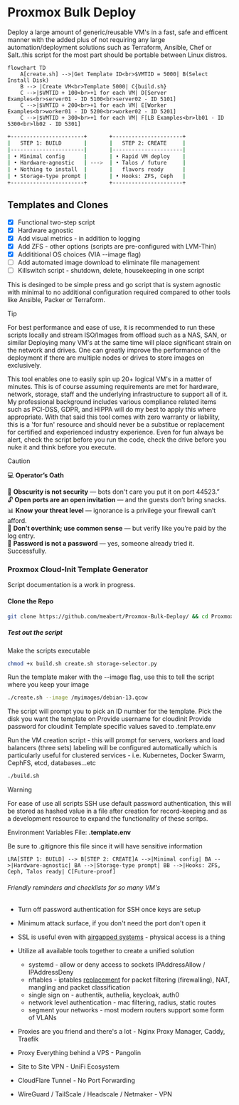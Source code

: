 

# Proxmox Bulk Deploy #

Deploy a large amount of generic/reusable VM's in a fast, safe and efficent
manner with the added plus of not requiring any large automation/deployment
solutions such as Terraform, Ansible, Chef or Salt..this script for the
most part should be portable between Linux distros.

```mermaid
flowchart TD
    A[create.sh] -->|Get Template ID<br>$VMTID = 5000| B(Select Install Disk)
    B --> |Create VM<br>Template 5000| C{build.sh}
    C -->|$VMTID + 100<br>+1 for each VM| D[Server Examples<br>server01 - ID 5100<br>server02 - ID 5101]
    C -->|$VMTID + 200<br>+1 for each VM| E[Worker Examples<br>worker01 - ID 5200<br>worker02 - ID 5201]
    C -->|$VMTID + 300<br>+1 for each VM| F[LB Examples<br>lb01 - ID 5300<br>lb02 - ID 5301]
```

<p align=center>
    
```bash
+-----------------------+       +----------------------+
|   STEP 1: BUILD       |       |   STEP 2: CREATE     |
|-----------------------|       |----------------------|
| • Minimal config      |       | • Rapid VM deploy    |
| • Hardware‑agnostic   | --->  | • Talos / future     |
| • Nothing to install  |       |   flavors ready      |
| • Storage‑type prompt |       | • Hooks: ZFS, Ceph   |
+-----------------------+       +----------------------+
```
</p>

## Templates and Clones ##

- [x] Functional two-step script
- [x] Hardware agnostic
- [x] Add visual metrics - in addition to logging
- [x] Add ZFS - other options (scripts are pre-configured with LVM-Thin)
- [x] Addititional OS choices (VIA --image flag)
- [ ] Add automated image download to eliminate file management
- [ ] Killswitch script - shutdown, delete, housekeeping in one script

This is desinged to be simple press and go script that is system agnostic
with minimal to no additional configuration required compared to other
tools like Ansible, Packer or Terraform.

> [!TIP]
> For best performance and ease of use, it is recommended to run these scripts
> locally and stream ISO/Images from offload such as a NAS, SAN, or similar
> Deploying many VM's at the same time will place significant strain on the
> network and drives. One can greatly improve the performance of the deployment
> if there are multiple nodes or drives to store images on exclusively.

This tool enables one to easily spin up 20+ logical VM's in a matter of minutes. 
This is of course assuming requirements are met for hardware, network, storage, 
staff and the underlying infrastructure to support all of it. My professional 
background includes various compliance related items such as PCI-DSS, GDPR, 
and HIPPA will do my best to apply this where appropriate. With that said 
this tool comes with zero warranty or liability, this is a 'for fun'
resource and should never be a substitue or replacement for certified and 
experienced industry experience. Even for fun always be alert, check the script
before you run the code, check the drive before you nuke it and think before
you execute.

> [!CAUTION]
> 💻 **Operator’s Oath** 
> 
> 🚫 **Obscurity is not security** — bots don't care you put it on port 44523.”  
> 🔓 **Open ports are an open invitation** — and the guests don’t bring snacks.  
> 📊 **Know your threat level** — ignorance is a privilege your firewall can’t afford.  
> 🧠 **Don’t overthink; use common sense** — but verify like you’re paid by the log entry.  
> 🔑 **Password is not a password** — yes, someone already tried it. Successfully.

### Proxmox Cloud-Init Template Generator ###

Script documentation is a work in progress. 

#### Clone the Repo #### 
```bash
git clone https://github.com/meabert/Proxmox-Bulk-Deploy/ && cd Proxmox-Bulk-Deploy
```
##### Test out the script #####
Make the scripts executable
```bash
chmod +x build.sh create.sh storage-selector.py
```
Run the template maker with the --image flag, use this to tell the script where
you keep your image
```bash
./create.sh --image /myimages/debian-13.qcow
```
The script will prompt you to pick an ID number for the template.
Pick the disk you want the template on
Provide username for cloudinit
Provide password for cloudinit
Template specific values saved to .template.env

Run the VM creation script - this will prompt for servers, workers and load
balancers (three sets) labeling will be configured automatically which is 
particularly useful for clustered services - i.e. Kubernetes, Docker Swarm, 
CephFS, etcd, databases...etc
```bash
./build.sh
```

> [!WARNING]
> For ease of use all scripts SSH use default password authentication,
> this will be stored as hashed value in a file after creation for
> record-keeping and as a development resource to expand the functionality
> of these scritps.
>
> Environment Variables File:
> <b>.template.env</b>
> 
> Be sure to .gitignore this file since it will have sensitive information

```mermaidflowchart 
LRA[STEP 1: BUILD] --> B[STEP 2: CREATE]A -->|Minimal config| BA -->|Hardware‑agnostic| BA -->|Storage‑type prompt| BB -->|Hooks: ZFS, Ceph, Talos ready| C[Future‑proof]
```

###### Friendly reminders and checklists for so many VM's ######

+ Turn off password authentication for SSH once keys are setup
+ Minimum attack surface, if you don't need the port don't open it
+ SSL is useful even with [airgapped systems](https://www.bleepingcomputer.com/news/security/etherled-air-gapped-systems-leak-data-via-network-card-leds/) - physical access is a thing
+ Utilize all available tools together to create a unified solution
  - systemd - allow or deny access to sockets IPAddressAllow / IPAddressDeny
  - nftables - iptables [replacement](https://wiki.nftables.org/wiki-nftables/index.php/What_is_nftables%3F) for packet filtering (firewalling), NAT,
    mangling and packet classification
  - single sign on - authentik, authelia, keycloak, auth0
  - network level authentication - mac filtering, radius, static routes
  - segment your networks - most modern routers support some form of VLANs
    
+ Proxies are you friend and there's a lot - Nginx Proxy Manager, Caddy, Traefik
+ Proxy Everything behind a VPS - Pangolin
+ Site to Site VPN - UniFi Ecosystem
+ CloudFlare Tunnel - No Port Forwarding
+ WireGuard / TailScale / Headscale / Netmaker - VPN 



